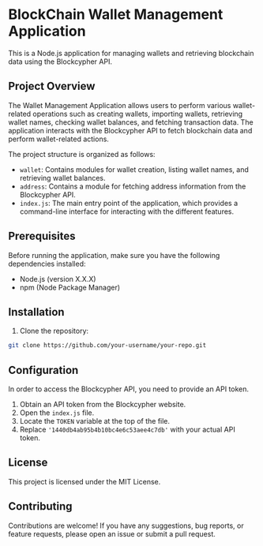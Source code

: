 # BlockChain Wallet Management Application

This is a Node.js application for managing wallets and retrieving blockchain data using the Blockcypher API.

## Project Overview

The Wallet Management Application allows users to perform various wallet-related operations such as creating wallets, importing wallets, retrieving wallet names, checking wallet balances, and fetching transaction data. The application interacts with the Blockcypher API to fetch blockchain data and perform wallet-related actions.

The project structure is organized as follows:
- `wallet`: Contains modules for wallet creation, listing wallet names, and retrieving wallet balances.
- `address`: Contains a module for fetching address information from the Blockcypher API.
- `index.js`: The main entry point of the application, which provides a command-line interface for interacting with the different features.

## Prerequisites

Before running the application, make sure you have the following dependencies installed:
- Node.js (version X.X.X)
- npm (Node Package Manager)

## Installation

1. Clone the repository:

```bash
git clone https://github.com/your-username/your-repo.git

```

## Configuration

In order to access the Blockcypher API, you need to provide an API token.

1. Obtain an API token from the Blockcypher website.
2. Open the `index.js` file.
3. Locate the `TOKEN` variable at the top of the file.
4. Replace `'1440db4ab95b4b10bc4e6c53aee4c7db'` with your actual API token.

## License

This project is licensed under the MIT License.

## Contributing

Contributions are welcome! If you have any suggestions, bug reports, or feature requests, please open an issue or submit a pull request.
